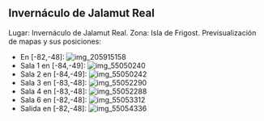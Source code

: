 ## Invernáculo de Jalamut Real
Lugar: Invernáculo de Jalamut Real.
Zona: Isla de Frigost.
Previsualización de mapas y sus posiciones:
- En [-82,-48]: ![img_205915158](https://media.discordapp.net/attachments/1115311447145193482/1115348179286757507/205915158.jpg)
- Sala 1 en [-84,-49]: ![img_55050240](https://media.discordapp.net/attachments/1115311447145193482/1115361294032306247/55050240.jpg)
- Sala 2 en [-84,-49]: ![img_55050242](https://media.discordapp.net/attachments/1115311447145193482/1115361296922190016/55050242.jpg)
- Sala 3 en [-83,-48]: ![img_55052290](https://media.discordapp.net/attachments/1115311447145193482/1115361300902592542/55052290.jpg)
- Sala 4 en [-83,-48]: ![img_55052288](https://media.discordapp.net/attachments/1115311447145193482/1115361299120013443/55052288.jpg)
- Sala 6 en [-82,-48]: ![img_55053312](https://media.discordapp.net/attachments/1115311447145193482/1115361303339466903/55053312.jpg)
- Salida en [-82,-48]: ![img_55054336](https://media.discordapp.net/attachments/1115311447145193482/1115361305277251686/55054336.jpg)
